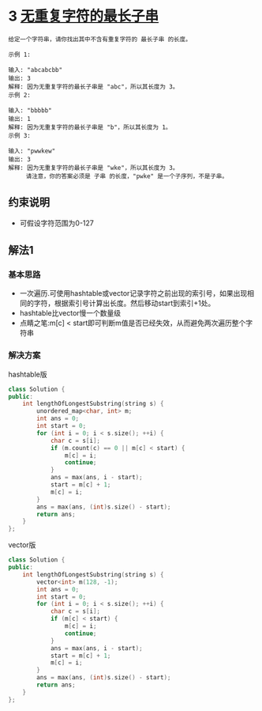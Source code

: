 # 3 [无重复字符的最长子串](https://leetcode-cn.com/problems/longest-substring-without-repeating-characters/)

```
给定一个字符串，请你找出其中不含有重复字符的 最长子串 的长度。

示例 1:

输入: "abcabcbb"
输出: 3 
解释: 因为无重复字符的最长子串是 "abc"，所以其长度为 3。
示例 2:

输入: "bbbbb"
输出: 1
解释: 因为无重复字符的最长子串是 "b"，所以其长度为 1。
示例 3:

输入: "pwwkew"
输出: 3
解释: 因为无重复字符的最长子串是 "wke"，所以其长度为 3。
     请注意，你的答案必须是 子串 的长度，"pwke" 是一个子序列，不是子串。
```

## 约束说明
* 可假设字符范围为0-127

## 解法1

### 基本思路
* 一次遍历.可使用hashtable或vector记录字符之前出现的索引号，如果出现相同的字符，根据索引号计算出长度。然后移动start到索引+1处。
* hashtable比vector慢一个数量级
* 点睛之笔:m[c] < start即可判断m值是否已经失效，从而避免两次遍历整个字符串

### 解决方案
hashtable版
```c++
class Solution {
public:
	int lengthOfLongestSubstring(string s) {
		unordered_map<char, int> m;
		int ans = 0;
		int start = 0;
		for (int i = 0; i < s.size(); ++i) {
			char c = s[i];
			if (m.count(c) == 0 || m[c] < start) {
				m[c] = i;
				continue;
			}
			ans = max(ans, i - start);
			start = m[c] + 1;
			m[c] = i;
		}
		ans = max(ans, (int)s.size() - start);
		return ans;
	}
};
```
vector版
```c++
class Solution {
public:
	int lengthOfLongestSubstring(string s) {
		vector<int> m(128, -1);
		int ans = 0;
		int start = 0;
		for (int i = 0; i < s.size(); ++i) {
			char c = s[i];
			if (m[c] < start) {
				m[c] = i;
				continue;
			}
			ans = max(ans, i - start);
			start = m[c] + 1;
			m[c] = i;
		}
		ans = max(ans, (int)s.size() - start);
		return ans;
	}
};
```